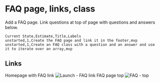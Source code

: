 # FAQ page, links, class

Add a FAQ page.  Link questions at top of page with questions and answers below.

```
Current State,Estimate,Title,Labels
unstarted,1,Create the FAQ page and link it in the footer,mvp
unstarted,1,Create an FAQ class with a question and an answer and use it to iterate over an array,mvp
```

## Links ##
Homepage with FAQ link
![Launch - FAQ link](https://galvanize.mybalsamiq.com/mockups/2351326.png?key=dd6f91232218fa4d6cbf663738e10e0cfca3e151)
FAQ page top
![FAQ - top](https://galvanize.mybalsamiq.com/mockups/2351416.png?key=dd6f91232218fa4d6cbf663738e10e0cfca3e151)
